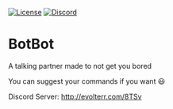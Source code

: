 [![License](https://img.shields.io/badge/License-GPL-blue)](https://github.com/Alpher-Dark/BotBot/blob/main/LICENSE) [![Discord](https://img.shields.io/Discord-814113277206069287-blue)](https://discord.gg/4qWMGUvaWG)

# BotBot
A talking partner made to not get you bored

You can suggest your commands if you want :smiley:

Discord Server: http://evolterr.com/8TSv
